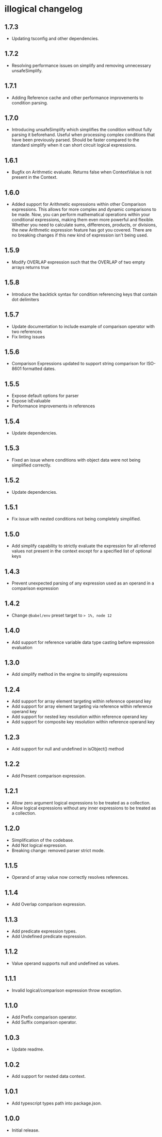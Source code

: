 # illogical changelog

## 1.7.3

- Updating tsconfig and other dependencies.

## 1.7.2

- Resolving performance issues on simplify and removing unnecessary unsafeSimplify.

## 1.7.1

- Adding Reference cache and other performance improvements to condition parsing.

## 1.7.0

- Introducing unsafeSimplify which simplifies the condition without fully parsing it beforehand.
  Useful when processing complex conditions that have been previously parsed. Should be faster
  compared to the standard simplify when it can short circuit logical expressions.

## 1.6.1

- Bugfix on Arithmetic evaluate. Returns false when ContextValue is not present in the Context.

## 1.6.0

- Added support for Arithmetic expressions within other Comparison expressions. This allows for
  more complex and dynamic comparisons to be made. Now, you can perform mathematical operations
  within your conditional expressions, making them even more powerful and flexible. Whether you need
  to calculate sums, differences, products, or divisions, the new Arithmetic expression feature has
  got you covered. There are no breaking changes if this new kind of expression isn't being used.

## 1.5.9

- Modify OVERLAP expression such that the OVERLAP of two empty arrays returns true

## 1.5.8

- Introduce the backtick syntax for condition referencing keys that contain dot delimiters

## 1.5.7

- Update documentation to include example of comparison operator with two references
- Fix linting issues

## 1.5.6

- Comparison Expressions updated to support string comparison for ISO-8601 formatted dates.

## 1.5.5

- Expose default options for parser
- Expose isEvaluable
- Performance improvements in references

## 1.5.4

- Update dependencies.

## 1.5.3

- Fixed an issue where conditions with object data were not being simplified correctly.

## 1.5.2

- Update dependencies.

## 1.5.1

- Fix issue with nested conditions not being completely simplified.

## 1.5.0

- Add simplify capability to strictly evaluate the expression for all referred values
  not present in the context except for a specified list of optional keys

## 1.4.3

- Prevent unexpected parsing of any expression used as an operand in a comparison expression

## 1.4.2

- Change `@babel/env` preset target to `> 1%, node 12`

## 1.4.0

- Add support for reference variable data type casting before expression evaluation

## 1.3.0

- Add simplify method in the engine to simplify expressions

## 1.2.4

- Add support for array element targeting within reference operand key
- Add support for array element targeting via reference within reference operand key
- Add support for nested key resolution within reference operand key
- Add support for composite key resolution within reference operand key

## 1.2.3

- Add support for null and undefined in isObject() method

## 1.2.2

- Add Present comparison expression.

## 1.2.1

- Allow zero argument logical expressions to be treated as a collection.
- Allow logical expressions without any inner expressions to be treated as a collection.

## 1.2.0

- Simplification of the codebase.
- Add Not logical expression.
- Breaking change: removed parser strict mode.

## 1.1.5

- Operand of array value now correctly resolves references.

## 1.1.4

- Add Overlap comparison expression.

## 1.1.3

- Add predicate expression types.
- Add Undefined predicate expression.

## 1.1.2

- Value operand supports null and undefined as values.

## 1.1.1

- Invalid logical/comparison expression throw exception.

## 1.1.0

- Add Prefix comparison operator.
- Add Suffix comparison operator.

## 1.0.3

- Update readme.

## 1.0.2

- Add support for nested data context.

## 1.0.1

- Add typescript types path into package.json.

## 1.0.0

- Initial release.
